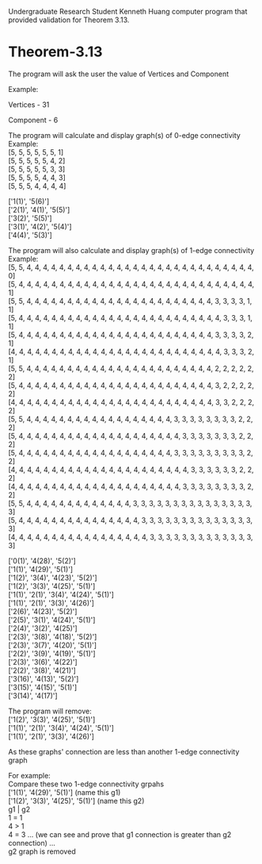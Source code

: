Undergraduate Research Student Kenneth Huang computer program that provided validation for Theorem 3.13.
# Theorem-3.13
The program will ask the user the value of Vertices and Component

  Example: 

  Vertices - 31 
  
  Component - 6
  
The program will calculate and display graph(s) of 0-edge connectivity
  Example:
  <br />
  [5, 5, 5, 5, 5, 5, 1]
  <br />
  [5, 5, 5, 5, 5, 4, 2]
  <br />
  [5, 5, 5, 5, 5, 3, 3]
  <br />
  [5, 5, 5, 5, 4, 4, 3]
  <br />
  [5, 5, 5, 4, 4, 4, 4]

  ['1(1)', '5(6)']
  <br />
  ['2(1)', '4(1)', '5(5)']
  <br />
  ['3(2)', '5(5)']
  <br />
  ['3(1)', '4(2)', '5(4)']
  <br />
  ['4(4)', '5(3)']

The program will also calculate and display graph(s) of 1-edge connectivity
  Example:
  <br />
  [5, 5, 4, 4, 4, 4, 4, 4, 4, 4, 4, 4, 4, 4, 4, 4, 4, 4, 4, 4, 4, 4, 4, 4, 4, 4, 4, 4, 4, 4, 0]
  <br />
  [5, 4, 4, 4, 4, 4, 4, 4, 4, 4, 4, 4, 4, 4, 4, 4, 4, 4, 4, 4, 4, 4, 4, 4, 4, 4, 4, 4, 4, 4, 1]
  <br />
  [5, 5, 4, 4, 4, 4, 4, 4, 4, 4, 4, 4, 4, 4, 4, 4, 4, 4, 4, 4, 4, 4, 4, 4, 4, 3, 3, 3, 3, 1, 1]
  <br />
  [5, 4, 4, 4, 4, 4, 4, 4, 4, 4, 4, 4, 4, 4, 4, 4, 4, 4, 4, 4, 4, 4, 4, 4, 4, 4, 3, 3, 3, 1, 1]
  <br />
  [5, 4, 4, 4, 4, 4, 4, 4, 4, 4, 4, 4, 4, 4, 4, 4, 4, 4, 4, 4, 4, 4, 4, 4, 4, 3, 3, 3, 3, 2, 1]
  <br />
  [4, 4, 4, 4, 4, 4, 4, 4, 4, 4, 4, 4, 4, 4, 4, 4, 4, 4, 4, 4, 4, 4, 4, 4, 4, 4, 3, 3, 3, 2, 1]
  <br />
  [5, 5, 4, 4, 4, 4, 4, 4, 4, 4, 4, 4, 4, 4, 4, 4, 4, 4, 4, 4, 4, 4, 4, 4, 4, 2, 2, 2, 2, 2, 2]
  <br />
  [5, 4, 4, 4, 4, 4, 4, 4, 4, 4, 4, 4, 4, 4, 4, 4, 4, 4, 4, 4, 4, 4, 4, 4, 4, 3, 2, 2, 2, 2, 2]
  <br />
  [4, 4, 4, 4, 4, 4, 4, 4, 4, 4, 4, 4, 4, 4, 4, 4, 4, 4, 4, 4, 4, 4, 4, 4, 4, 3, 3, 2, 2, 2, 2]
  <br />
  [5, 5, 4, 4, 4, 4, 4, 4, 4, 4, 4, 4, 4, 4, 4, 4, 4, 4, 4, 4, 3, 3, 3, 3, 3, 3, 3, 3, 2, 2, 2]
  <br />
  [5, 4, 4, 4, 4, 4, 4, 4, 4, 4, 4, 4, 4, 4, 4, 4, 4, 4, 4, 4, 4, 3, 3, 3, 3, 3, 3, 3, 2, 2, 2]
  <br />
  [5, 4, 4, 4, 4, 4, 4, 4, 4, 4, 4, 4, 4, 4, 4, 4, 4, 4, 4, 4, 3, 3, 3, 3, 3, 3, 3, 3, 3, 2, 2]
  <br />
  [4, 4, 4, 4, 4, 4, 4, 4, 4, 4, 4, 4, 4, 4, 4, 4, 4, 4, 4, 4, 4, 4, 3, 3, 3, 3, 3, 3, 2, 2, 2]
  <br />
  [4, 4, 4, 4, 4, 4, 4, 4, 4, 4, 4, 4, 4, 4, 4, 4, 4, 4, 4, 4, 4, 3, 3, 3, 3, 3, 3, 3, 3, 2, 2]
  <br />
  [5, 5, 4, 4, 4, 4, 4, 4, 4, 4, 4, 4, 4, 4, 4, 3, 3, 3, 3, 3, 3, 3, 3, 3, 3, 3, 3, 3, 3, 3, 3]
  <br />
  [5, 4, 4, 4, 4, 4, 4, 4, 4, 4, 4, 4, 4, 4, 4, 4, 3, 3, 3, 3, 3, 3, 3, 3, 3, 3, 3, 3, 3, 3, 3]
  <br />
  [4, 4, 4, 4, 4, 4, 4, 4, 4, 4, 4, 4, 4, 4, 4, 4, 4, 3, 3, 3, 3, 3, 3, 3, 3, 3, 3, 3, 3, 3, 3]
  
  ['0(1)', '4(28)', '5(2)']
  <br />
  ['1(1)', '4(29)', '5(1)']
  <br />
  ['1(2)', '3(4)', '4(23)', '5(2)']
  <br />
  ['1(2)', '3(3)', '4(25)', '5(1)']
  <br />
  ['1(1)', '2(1)', '3(4)', '4(24)', '5(1)']
  <br />
  ['1(1)', '2(1)', '3(3)', '4(26)']
  <br />
  ['2(6)', '4(23)', '5(2)']
  <br />
  ['2(5)', '3(1)', '4(24)', '5(1)']
  <br />
  ['2(4)', '3(2)', '4(25)']
  <br />
  ['2(3)', '3(8)', '4(18)', '5(2)']
  <br />
  ['2(3)', '3(7)', '4(20)', '5(1)']
  <br />
  ['2(2)', '3(9)', '4(19)', '5(1)']
  <br />
  ['2(3)', '3(6)', '4(22)']
  <br />
  ['2(2)', '3(8)', '4(21)']
  <br />
  ['3(16)', '4(13)', '5(2)']
  <br />
  ['3(15)', '4(15)', '5(1)']
  <br />
  ['3(14)', '4(17)']

  The program will remove:
  <br />
  ['1(2)', '3(3)', '4(25)', '5(1)']
  <br />
  ['1(1)', '2(1)', '3(4)', '4(24)', '5(1)']
  <br /> 
  ['1(1)', '2(1)', '3(3)', '4(26)']

  As these graphs' connection are less than another 1-edge connectivity graph
  
  For example:
  <br />
  Compare these two 1-edge connectivity grpahs
  <br />
  ['1(1)', '4(29)', '5(1)'] (name this g1)
  <br />
  ['1(2)', '3(3)', '4(25)', '5(1)'] (name this g2)
  <br />
  g1 | g2
  <br />
   1 = 1
  <br />
   4 > 1
  <br />
   4 = 3
  ... (we can see and prove that g1 connection is greater than g2 connection) ...
  <br />
  g2 graph is removed
